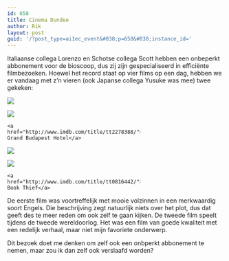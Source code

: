 ```yaml
---
id: 658
title: Cinema Dundee
author: Rik
layout: post
guid: '/?post_type=ai1ec_event&#038;p=658&#038;instance_id='
---
```

Italiaanse collega Lorenzo en Schotse collega Scott hebben een onbeperkt abbonement voor de bioscoop, dus zij zijn gespecialiseerd in efficiënte filmbezoeken. Hoewel het record staat op vier films op een dag, hebben we er vandaag met z&#8217;n vieren (ook Japanse collega Yusuke was mee) twee gekeken:

<div style="width: 310px" class="wp-caption aligncenter">
  <img class="lazy " src="http://csbnw.no-ip.org:38/wp-content/plugins/wp-images-lazy-loading/images/grey.gif" data-original="wp-content/uploads/2014/03/The-Grand-Budapest-Hotel.jpg" />
  
  <p class="wp-caption-text">
    <noscript>
      <img src="wp-content/uploads/2014/03/The-Grand-Budapest-Hotel.jpg" />
    </noscript>
    
    <a href="http://www.imdb.com/title/tt2278388/">The Grand Budapest Hotel</a>
  </p>
</div>

<div style="width: 310px" class="wp-caption aligncenter">
  <img class="lazy " src="http://csbnw.no-ip.org:38/wp-content/plugins/wp-images-lazy-loading/images/grey.gif" data-original="wp-content/uploads/2014/03/The-Book-Thief.jpg" />
  
  <p class="wp-caption-text">
    <noscript>
      <img src="wp-content/uploads/2014/03/The-Book-Thief.jpg" />
    </noscript>
    
    <a href="http://www.imdb.com/title/tt0816442/">The Book Thief</a>
  </p>
</div>

De eerste film was voortreffelijk met mooie volzinnen in een merkwaardig soort Engels. Die beschrijving zegt natuurlijk niets over het plot, dus dat geeft des te meer reden om ook zelf te gaan kijken. De tweede film speelt tijdens de tweede wereldoorlog. Het was een film van goede kwaliteit met een redelijk verhaal, maar niet mijn favoriete onderwerp.

Dit bezoek doet me denken om zelf ook een onbperkt abbonement te nemen, maar zou ik dan zelf ook verslaafd worden?